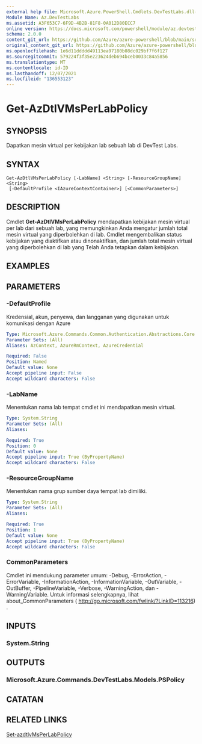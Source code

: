 ```yaml
---
external help file: Microsoft.Azure.PowerShell.Cmdlets.DevTestLabs.dll-Help.xml
Module Name: Az.DevTestLabs
ms.assetid: A3F653C7-6F9D-4B2B-81F8-0A012D80ECC7
online version: https://docs.microsoft.com/powershell/module/az.devtestlabs/get-azdtlvmsperlabpolicy
schema: 2.0.0
content_git_url: https://github.com/Azure/azure-powershell/blob/main/src/DevTestLabs/DevTestLabs/help/Get-AzDtlVMsPerLabPolicy.md
original_content_git_url: https://github.com/Azure/azure-powershell/blob/main/src/DevTestLabs/DevTestLabs/help/Get-AzDtlVMsPerLabPolicy.md
ms.openlocfilehash: 1e6d11ddddd49113ea97180b08dc029bf7f6f127
ms.sourcegitcommit: 579224f3f35e223624deb694bceb0033c84a5856
ms.translationtype: MT
ms.contentlocale: id-ID
ms.lasthandoff: 12/07/2021
ms.locfileid: "136553123"
---
```

# Get-AzDtlVMsPerLabPolicy

## SYNOPSIS
Dapatkan mesin virtual per kebijakan lab sebuah lab di DevTest Labs.

## SYNTAX

```
Get-AzDtlVMsPerLabPolicy [-LabName] <String> [-ResourceGroupName] <String>
 [-DefaultProfile <IAzureContextContainer>] [<CommonParameters>]
```

## DESCRIPTION
Cmdlet **Get-AzDtlVMsPerLabPolicy** mendapatkan kebijakan mesin virtual per lab dari sebuah lab, yang memungkinkan Anda mengatur jumlah total mesin virtual yang diperbolehkan di lab.
Cmdlet mengembalikan status kebijakan yang diaktifkan atau dinonaktifkan, dan jumlah total mesin virtual yang diperbolehkan di lab yang Telah Anda tetapkan dalam kebijakan.

## EXAMPLES

## PARAMETERS

### -DefaultProfile
Kredensial, akun, penyewa, dan langganan yang digunakan untuk komunikasi dengan Azure

```yaml
Type: Microsoft.Azure.Commands.Common.Authentication.Abstractions.Core.IAzureContextContainer
Parameter Sets: (All)
Aliases: AzContext, AzureRmContext, AzureCredential

Required: False
Position: Named
Default value: None
Accept pipeline input: False
Accept wildcard characters: False
```

### -LabName
Menentukan nama lab tempat cmdlet ini mendapatkan mesin virtual.

```yaml
Type: System.String
Parameter Sets: (All)
Aliases:

Required: True
Position: 0
Default value: None
Accept pipeline input: True (ByPropertyName)
Accept wildcard characters: False
```

### -ResourceGroupName
Menentukan nama grup sumber daya tempat lab dimiliki.

```yaml
Type: System.String
Parameter Sets: (All)
Aliases:

Required: True
Position: 1
Default value: None
Accept pipeline input: True (ByPropertyName)
Accept wildcard characters: False
```

### CommonParameters
Cmdlet ini mendukung parameter umum: -Debug, -ErrorAction, -ErrorVariable, -InformationAction, -InformationVariable, -OutVariable, -OutBuffer, -PipelineVariable, -Verbose, -WarningAction, dan -WarningVariable. Untuk informasi selengkapnya, lihat about_CommonParameters ( http://go.microsoft.com/fwlink/?LinkID=113216) .

## INPUTS

### System.String

## OUTPUTS

### Microsoft.Azure.Commands.DevTestLabs.Models.PSPolicy

## CATATAN

## RELATED LINKS

[Set-azdtlvMsPerLabPolicy](./Set-AzDtlVMsPerLabPolicy.md)


